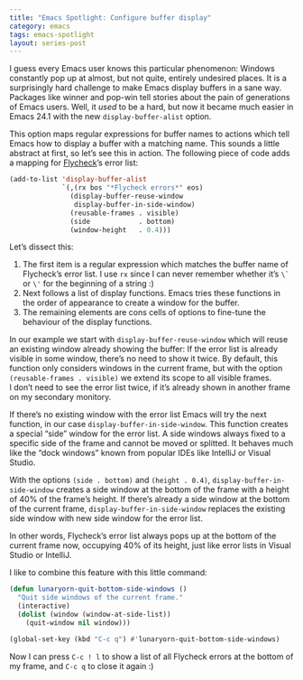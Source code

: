 ```yaml
---
title: "Emacs Spotlight: Configure buffer display"
category: emacs
tags: emacs-spotlight
layout: series-post
---
```


I guess every Emacs user knows this particular phenomenon: Windows constantly
pop up at almost, but not quite, entirely undesired places.  It is a
surprisingly hard challenge to make Emacs display buffers in a sane way.
Packages like winner and pop-win tell stories about the pain of generations of
Emacs users.  Well, it *used* to be a hard, but now it became much easier in
Emacs 24.1 with the new `display-buffer-alist` option.

<!--more-->

This option maps regular expressions for buffer names to actions which tell
Emacs how to display a buffer with a matching name.  This sounds a little
abstract at first, so let’s see this in action.  The following piece of code
adds a mapping for [Flycheck][]’s error list:

```cl
(add-to-list 'display-buffer-alist
             `(,(rx bos "*Flycheck errors*" eos)
               (display-buffer-reuse-window
                display-buffer-in-side-window)
               (reusable-frames . visible)
               (side            . bottom)
               (window-height   . 0.4)))
```

Let’s dissect this:

1. The first item is a regular expression which matches the buffer name of
   Flycheck’s error list.  I use `rx` since I can never remember whether
   it’s ``\` `` or `\'` for the beginning of a string :)
2. Next follows a list of display functions.  Emacs tries these functions in the
   order of appearance to create a window for the buffer.
3. The remaining elements are cons cells of options to fine-tune the behaviour
   of the display functions.

In our example we start with `display-buffer-reuse-window` which will reuse an
existing window already showing the buffer: If the error list is already visible
in some window, there’s no need to show it twice.  By default, this function
only considers windows in the current frame, but with the option
`(reusable-frames . visible)` we extend its scope to all visible frames.
I don’t need to see the error list twice, if it’s already shown in another frame
on my secondary monitory.

If there’s no existing window with the error list Emacs will try the next
function, in our case `display-buffer-in-side-window`.  This function creates a
special “side” window for the error list.  A side windows always fixed to a
specific side of the frame and cannot be moved or splitted.  It behaves much
like the “dock windows” known from popular IDEs like IntelliJ or Visual Studio.

With the options `(side . bottom)` and `(height . 0.4)`,
`display-buffer-in-side-window` creates a side window at the bottom of the frame
with a height of 40% of the frame’s height.  If there’s already a side window at
the bottom of the current frame, `display-buffer-in-side-window` replaces the
existing side window with new side window for the error list.

In other words, Flycheck’s error list always pops up at the bottom of the
current frame now, occupying 40% of its height, just like error lists in Visual
Studio or IntelliJ.

I like to combine this feature with this little command:

```cl
(defun lunaryorn-quit-bottom-side-windows ()
  "Quit side windows of the current frame."
  (interactive)
  (dolist (window (window-at-side-list))
    (quit-window nil window)))

(global-set-key (kbd "C-c q") #'lunaryorn-quit-bottom-side-windows)
```

Now I can press `C-c ! l` to show a list of all Flycheck errors at the bottom of
my frame, and `C-c q` to close it again :)

[Flycheck]: http://www.flycheck.org
